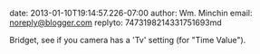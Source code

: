 date: 2013-01-10T19:14:57.226-07:00
author: Wm. Minchin
email: noreply@blogger.com
replyto: 7473198214331751693md

Bridget, see if you camera has a &#39;Tv&#39; setting (for &quot;Time Value&quot;).
